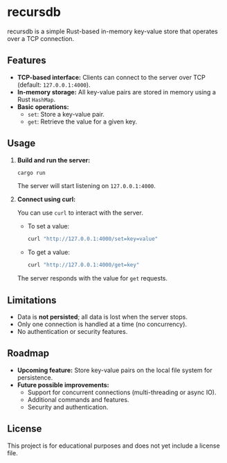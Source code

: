 # recursdb

recursdb is a simple Rust-based in-memory key-value store that operates over a TCP connection.

## Features

- **TCP-based interface:** Clients can connect to the server over TCP (default: `127.0.0.1:4000`).
- **In-memory storage:** All key-value pairs are stored in memory using a Rust `HashMap`.
- **Basic operations:**
  - `set`: Store a key-value pair.
  - `get`: Retrieve the value for a given key.

## Usage

1. **Build and run the server:**
   ```sh
   cargo run
   ```
   The server will start listening on `127.0.0.1:4000`.

2. **Connect using curl:**

   You can use `curl` to interact with the server.

   - To set a value:
     ```sh
     curl "http://127.0.0.1:4000/set=key=value"
     ```
   - To get a value:
     ```sh
     curl "http://127.0.0.1:4000/get=key"
     ```

   The server responds with the value for `get` requests.

## Limitations
- Data is **not persisted**; all data is lost when the server stops.
- Only one connection is handled at a time (no concurrency).
- No authentication or security features.

## Roadmap

- **Upcoming feature:** Store key-value pairs on the local file system for persistence.
- **Future possible improvements:**
  - Support for concurrent connections (multi-threading or async IO).
  - Additional commands and features.
  - Security and authentication.

## License

This project is for educational purposes and does not yet include a license file. 
